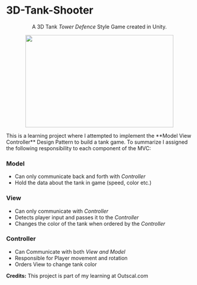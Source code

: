 # 3D-Tank-Shooter
 <p align="center"> A 3D Tank <i>Tower Defence</i> Style Game created in Unity.
 
  <p align="center"><img src="TankDemo.gif" width="400" height="250"/></p>
 This is a learning project where I attempted to implement the **Model View Controller** Design Pattern to build a tank game. 
 To summarize I assigned the following responsibility to each component of the MVC:
 
 ### Model
 * Can only communicate back and forth with *Controller*
 * Hold the data about the tank in game (speed, color etc.)
 
 ### View
 * Can only communicate with *Controller*
 * Detects player input and passes it to the *Controller*
 * Changes the color of the tank when ordered by the *Controller*

### Controller
* Can Communicate with both *View and Model*
* Responsible for Player movement and rotation
* Orders View to change tank color


**Credits:** This project is part of my learning at Outscal.com
